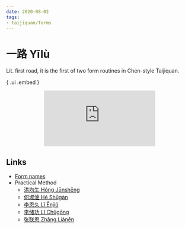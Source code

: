 ```yaml
---
date: 2020-08-02
tags:
- taijiquan/forms
---
```


# 一路 Yīlù

Lit. first road, it is the first of two form routines in Chen-style Taijiquan.

{ .ui .embed }
<div style="text-align: center;"><iframe src="https://www.youtube.com/embed/AVPN4HCLfKs" frameborder="0" allow="accelerometer; autoplay; encrypted-media; gyroscope; picture-in-picture" allowfullscreen></iframe></div>

## Links
* [Form names](https://docs.google.com/spreadsheets/d/1Elg9C98Qb9lqMr7zRPH5X7mSMoZLrCuLJzKIFCJ7P2M/edit?usp=sharing)
* Practical Method
  * [洪均生 Hóng Jūnshēng](https://youtu.be/FkCncgaAxTA)
  * [何淑淦 Hé Shūgàn](https://youtu.be/8y-xWcDLdhw)
  * [李恩久 Lǐ Ēnjiǔ](https://youtu.be/kV9LcnAxCYM)
  * [李储功 Lǐ Chǔgōng](https://youtu.be/kjX4POZEtDg)
  * [张联恩 Zhāng Liánēn](https://youtu.be/vSW2exVCqN0)
